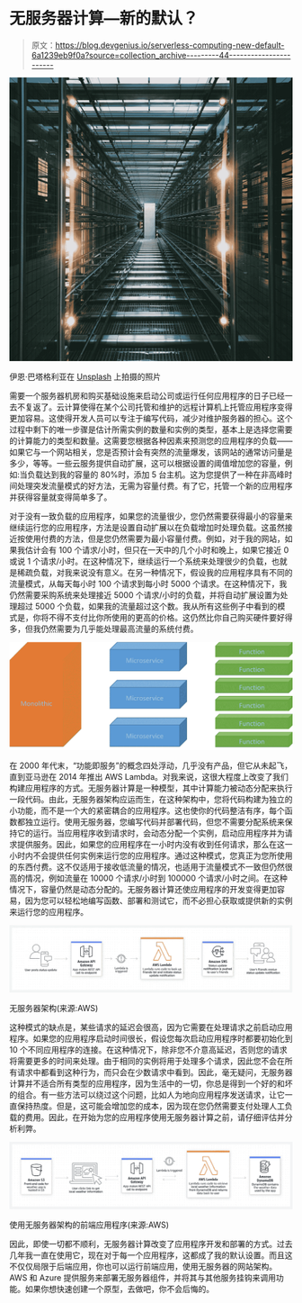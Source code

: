 # 无服务器计算—新的默认？

> 原文：<https://blog.devgenius.io/serverless-computing-new-default-6a1239eb9f0a?source=collection_archive---------44----------------------->

![](img/d3a81fd782f892b2e57486a1da13efe9.png)

伊恩·巴塔格利亚在 [Unsplash](https://unsplash.com?utm_source=medium&utm_medium=referral) 上拍摄的照片

需要一个服务器机房和购买基础设施来启动公司或运行任何应用程序的日子已经一去不复返了。云计算使得在某个公司托管和维护的远程计算机上托管应用程序变得更加容易。这使得开发人员可以专注于编写代码，减少对维护服务器的担心。这个过程中剩下的唯一步骤是估计所需实例的数量和实例的类型，基本上是选择您需要的计算能力的类型和数量。这需要您根据各种因素来预测您的应用程序的负载——如果它与一个网站相关，您是否预计会有突然的流量爆发，该网站的通常访问量是多少，等等。一些云服务提供自动扩展，这可以根据设置的阈值增加您的容量，例如:当负载达到我的容量的 80%时，添加 5 台主机。这为您提供了一种在非高峰时间处理突发流量模式的好方法，无需为容量付费。有了它，托管一个新的应用程序并获得容量就变得简单多了。

对于没有一致负载的应用程序，如果您的流量很少，您仍然需要获得最小的容量来继续运行您的应用程序，方法是设置自动扩展以在负载增加时处理负载。这虽然接近按使用付费的方法，但是您仍然需要为最小容量付费。例如，对于我的网站，如果我估计会有 100 个请求/小时，但只在一天中的几个小时和晚上，如果它接近 0 或说 1 个请求/小时。在这种情况下，继续运行一个系统来处理很少的负载，也就是稀疏负载，对我来说没有意义。在另一种情况下，假设我的应用程序具有不同的流量模式，从每天每小时 100 个请求到每小时 5000 个请求。在这种情况下，我仍然需要采购系统来处理接近 5000 个请求/小时的负载，并将自动扩展设置为处理超过 5000 个负载，如果我的流量超过这个数。我从所有这些例子中看到的模式是，你将不得不支付比你所使用的更高的价格。这仍然比你自己购买硬件要好得多，但我仍然需要为几乎能处理最高流量的系统付费。

![](img/734465178ead01bfcb5fde2e47f883ad.png)

在 2000 年代末，“功能即服务”的概念四处浮动，几乎没有产品，但它从未起飞，直到亚马逊在 2014 年推出 AWS Lambda。对我来说，这很大程度上改变了我们构建应用程序的方式。无服务器计算是一种模型，其中计算能力被动态分配来执行一段代码。由此，无服务器架构应运而生，在这种架构中，您将代码构建为独立的小功能，而不是一个大的紧密耦合的应用程序。这也使你的代码整洁有序，每个函数都独立运行。使用无服务器，您编写代码并部署代码，但您不需要分配系统来保持它的运行。当应用程序收到请求时，会动态分配一个实例，启动应用程序并为请求提供服务。因此，如果您的应用程序在一小时内没有收到任何请求，那么在这一小时内不会提供任何实例来运行您的应用程序。通过这种模式，您真正为您所使用的东西付费。这不仅适用于接收低流量的情况，也适用于流量模式不一致但仍然很高的情况，例如流量在 10000 个请求/小时到 100000 个请求/小时之间。在这种情况下，容量仍然是动态分配的。无服务器计算还使应用程序的开发变得更加容易，因为您可以轻松地编写函数、部署和测试它，而不必担心获取或提供新的实例来运行您的应用程序。

![](img/4f173126e322279f5066e47e512e35de.png)

无服务器架构(来源:AWS)

这种模式的缺点是，某些请求的延迟会很高，因为它需要在处理请求之前启动应用程序。如果您的应用程序启动时间很长，假设您每次启动应用程序时都要初始化到 10 个不同应用程序的连接。在这种情况下，除非您不介意高延迟，否则您的请求将需要更多的时间来处理。由于相同的实例将用于处理多个请求，因此您不会在所有请求中都看到这种行为，而只会在少数请求中看到。因此，毫无疑问，无服务器计算并不适合所有类型的应用程序，因为生活中的一切，你总是得到一个好的和坏的组合。有一些方法可以绕过这个问题，比如人为地向应用程序发送请求，让它一直保持热度。但是，这可能会增加您的成本，因为现在您仍然需要支付处理人工负载的费用。因此，在开始为您的应用程序使用无服务器计算之前，请仔细评估并分析利弊。

![](img/ca15adbd85c41c6a2c3481fe3fb286ef.png)

使用无服务器架构的前端应用程序(来源:AWS)

因此，即使一切都不顺利，无服务器计算改变了应用程序开发和部署的方式。过去几年我一直在使用它，现在对于每一个应用程序，这都成了我的默认设置。而且这不仅仅局限于后端应用，你也可以运行前端应用，使用无服务器的网站架构。AWS 和 Azure 提供服务来部署无服务器组件，并将其与其他服务挂钩来调用功能。如果你想快速创建一个原型，去做吧，你不会后悔的。